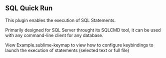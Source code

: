 SQL Quick Run
-------------
This plugin enables the execution of SQL Statements.

Primarily designed for SQL Server throught its SQLCMD tool, it can be
used with any command-line client for any database.

View Example.sublime-keymap to view how to configure keybindings to launch
the execution of statements (selected text or full file)
